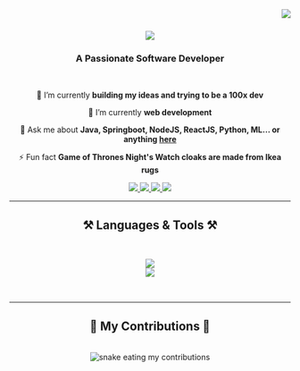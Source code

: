 <img align="right" src="https://visitor-badge.laobi.icu/badge?page_id=mohandwivedi01.mohandwivedi01" />

<h1 align="center">
    <img src="https://readme-typing-svg.herokuapp.com/?font=Righteous&size=35&center=true&vCenter=true&width=500&height=70&duration=4000&lines=Hi+There!+👋;+I'm+Mohan+!;" />
</h1>

<h3 align="center">A Passionate Software Developer</h3>

<br/>

<div align="center">
 
 🔭 I’m currently **building my ideas and trying to be a 100x dev**
 
 🌱 I’m currently **web development**

💬 Ask me about **Java, Springboot, NodeJS, ReactJS, Python, ML... or anything [here](mohan.dwivedi@outlook.com)**

⚡ Fun fact **Game of Thrones Night's Watch cloaks are made from Ikea rugs**

 </div>
 
<div align="center"> 
  <a href="mailto:mohan.dwivedi@outlook.com">
    <img src="https://img.shields.io/badge/Gmail-FF5722?style=for-the-badge&logo=gmail&logoColor=white" />
  </a>
  <a href="https://www.linkedin.com/in/mohan-dwivedi/" target="_blank">
    <img src="https://img.shields.io/badge/LinkedIn-0077B5?style=for-the-badge&logo=linkedin&logoColor=white" target="_blank" />
  </a>
  <a href="https://github.com/mohandwivedi01" target="_blank">
     <img src="https://img.shields.io/badge/Portfolio-009E60?style=for-the-badge&logo=github&logoColor=white" target="_blank" /> <!-- sqlite, safari, google-chrome are other good icon options -->
  </a>
  <a href="https://x.com/ByteByByte_" target="_blank">
    <img src="https://img.shields.io/badge/Tweeter/X-3E5879?style=for-the-badge&logo=x&logoColor=white" target="_blank" />
  </a>
</div>

 <hr/>
 
<h2 align="center">⚒️ Languages & Tools ⚒️</h2>
<br/>
<div align="center">
    
<img src="https://skillicons.dev/icons?i=java,javascript,python,react,nodejs,express,spring,html" /><br>
<img src="https://skillicons.dev/icons?i=tailwind,hibernate,mongodb,mysql,git,github,idea,figma,vite,npm" />
</div>

<br/>
<hr/>

<div align="center">
  <h2>🐍 My Contributions 🐍</h2>
  <br>
  <img alt="snake eating my contributions" src="https://raw.githubusercontent.com/heycalebszn/heycalebszn/output/github-contribution-grid-snake.svg" />
  
</div>
